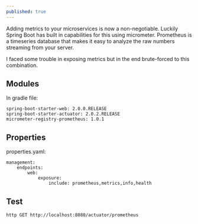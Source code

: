 ```yaml
---
published: true
---
```

Adding metrics to your microservices is now a non-negotiable. Luckily Spring Boot has built in capabilities for this using micrometer. Prometheus is a timeseries database that makes it easy to analyze the raw numbers streaming from your server.

I faced some trouble in exposing metrics but in the end brute-forced to this combination.

## Modules

In gradle file:

```
spring-boot-starter-web: 2.0.0.RELEASE
spring-boot-starter-actuator: 2.0.2.RELEASE
micrometer-registry-prometheus: 1.0.1
```

## Properties

properties.yaml:
```
management:
    endpoints:
        web:
            exposure:
                include: prometheus,metrics,info,health
```

## Test

```
http GET http://localhost:8080/actuator/prometheus
```
